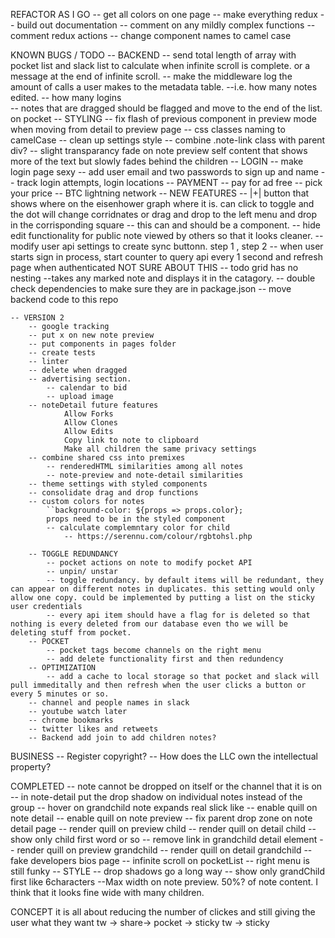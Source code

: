 REFACTOR AS I GO
    -- get all colors on one page
    -- make everything redux
    -- build out documentation
    -- comment on any mildly complex functions
    -- comment redux actions 
    -- change component names to camel case

KNOWN BUGS / TODO
    -- BACKEND
        -- send total length of array with pocket list and slack list to calculate when infinite scroll is complete. or a message at the end of infinite scroll. 
        -- make the middleware log the amount of calls a user makes to the metadata table. 
            --i.e. how many notes edited. 
            -- how many logins  
        -- notes that are dragged should be flagged and move to the end of the list. on pocket 
    -- STYLING 
        -- fix flash of previous component in preview mode when moving from detail to preview page
        -- css classes naming to camelCase
        -- clean up settings style
        -- combine .note-link class with parent div?
        -- slight transparancy fade on note preview self content  that shows more of the text but slowly fades behind the children
    -- LOGIN
        -- make login page sexy
            -- add user email and two passwords to sign up and name
        -- track login attempts, login locations
    -- PAYMENT 
        -- pay for ad free 
        -- pick your price
        -- BTC lightning network 
    -- NEW FEATURES
        -- |+| button that shows where on the eisenhower graph where it is. can click to toggle and the dot will change corridnates or drag and drop to the left menu and drop in the corrisponding square
        -- this can and should be a component.
    -- hide edit functionality for public note viewed by others so that it looks cleaner.
    -- modify user api settings to create sync buttonn. step 1 , step 2 
    -- when user starts sign in process, start counter to query api every 1 second and refresh page when authenticated NOT SURE ABOUT THIS
    -- todo grid has no nesting
        --takes any marked note and displays it in the catagory.
    -- double check dependencies to make sure they are in package.json
    -- move backend code to this repo

    -- VERSION 2
        -- google tracking 
        -- put x on new note preview
        -- put components in pages folder
        -- create tests
        -- linter
        -- delete when dragged
        -- advertising section.
            -- calendar to bid 
            -- upload image
        -- noteDetail future features
                Allow Forks
                Allow Clones
                Allow Edits
                Copy link to note to clipboard
                Make all children the same privacy settings
        -- combine shared css into premixes
            -- renderedHTML similarities among all notes
            -- note-preview and note-detail similarities
        -- theme settings with styled components 
        -- consolidate drag and drop functions 
        -- custom colors for notes     
            ``background-color: ${props => props.color};
            props need to be in the styled component
            -- calculate complemntary color for child
                -- https://serennu.com/colour/rgbtohsl.php

        -- TOGGLE REDUNDANCY 
            -- pocket actions on note to modify pocket API
            -- unpin/ unstar
            -- toggle redundancy. by default items will be redundant, they can appear on different notes in duplicates. this setting would only allow one copy. could be implemented by putting a list on the sticky user credentials
            -- every api item should have a flag for is deleted so that nothing is every deleted from our database even tho we will be deleting stuff from pocket.
        -- POCKET 
            -- pocket tags become channels on the right menu 
            -- add delete functionality first and then redundency 
        -- OPTIMIZATION 
            -- add a cache to local storage so that pocket and slack will pull immeditally and then refresh when the user clicks a button or every 5 minutes or so. 
        -- channel and people names in slack
        -- youtube watch later
        -- chrome bookmarks
        -- twitter likes and retweets 
        -- Backend add join to add children notes? 
BUSINESS 
    -- Register copyright? 
    -- How does the LLC own the intellectual property? 

COMPLETED 
    -- note cannot be dropped on itself or the channel that it is on 
    -- in note-detail put the drop shadow on individual notes instead of the group
    -- hover on grandchild note expands real slick like
    -- enable quill on note detail 
    -- enable quill on note preview 
    -- fix parent drop zone on note detail page
    -- render quill on preview child
    -- render quill on detail child
    -- show only child first word or so
    -- remove link in grandchild detail element
    -- render quill on preview grandchild
    -- render quill on detail grandchild
    -- fake developers bios page
    -- infinite scroll on pocketList
    -- right menu is still funky
    -- STYLE
        -- drop shadows go a long way
    -- show only grandChild first like 6characters
    --Max width on note preview. 50%? of note content. I think that it looks fine wide with many children.


CONCEPT 
    it is all about reducing the number of clickes and still giving the user what they want tw -> share-> pocket -> sticky 
    tw -> sticky 
